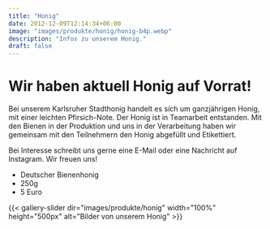 ```yaml
---
title: "Honig"
date: 2012-12-09T12:14:34+06:00
image: "images/produkte/honig/honig-b4p.webp"
description: "Infos zu unserem Honig."
draft: false
---
```

# Wir haben aktuell Honig auf Vorrat!

Bei unserem Karlsruher Stadthonig handelt es sich um ganzjährigen Honig, mit einer leichten Pfirsich-Note. Der Honig ist in Teamarbeit entstanden. Mit den Bienen in der Produktion und uns in der Verarbeitung haben wir gemeinsam mit den Teilnehmern den Honig abgefüllt und Etikettiert.

Bei Interesse schreibt uns gerne eine E-Mail oder eine Nachricht auf Instagram. Wir freuen uns!

- Deutscher Bienenhonig
- 250g
- 5 Euro

{{< gallery-slider dir="images/produkte/honig" width="100%" height="500px" alt="Bilder von unserem Honig" >}}